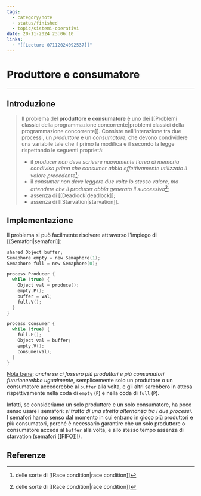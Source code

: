 ```yaml
---
tags:
  - category/note
  - status/finished
  - topic/sistemi-operativi
date: 20-11-2024 23:06:10
links:
  - "[[Lecture 07112024092537]]"
---
```

# Produttore e consumatore
---
## Introduzione
> Il problema del **produttore e consumatore** è uno dei [[Problemi classici della programmazione concorrente|problemi classici della programmazione concorrente]]. Consiste nell'interazione tra due processi, un _produttore_ e un _consumatore_, che devono condividere una variabile tale che il primo la modifica e il secondo la legge rispettando le seguenti proprietà:
> - il _producer non deve scrivere nuovamente l'area di memoria condivisa prima che consumer abbia effettivamente utilizzato il valore precedente_[^1];
> - il _consumer non deve leggere due volte lo stesso valore, ma attendere che il producer abbia generato il successivo_[^1];
> - assenza di [[Deadlock|deadlock]];
> - assenza di [[Starvation|starvation]].

## Implementazione
Il problema si può facilmente risolvere attraverso l'impiego di [[Semafori|semafori]]:
```C
shared Object buffer;
Semaphore empty = new Semaphore(1);
Semaphore full = new Semaphore(0);

process Producer {
  while (true) {
	Object val = produce();
    empty.P();
    buffer = val;
    full.V();
  }
}

process Consumer {
  while (true) {
    full.P();
    Object val = buffer;
    empty.V();
    consume(val);
  }
}
```

<u>Nota bene</u>: _anche se ci fossero più produttori e più consumatori funzionerebbe ugualmente_, semplicemente solo un produttore o un consumatore accederebbe al `buffer` alla volta, e gli altri sarebbero in attesa rispettivamente nella coda di `empty` (`P`) e nella coda di `full` (`P`).

Infatti, se consideriamo un solo produttore e un solo consumatore, ha poco senso usare i semafori: _si tratta di una stretta alternanza tra i due processi_. I semafori hanno senso dal momento in cui entrano in gioco più produttori e più consumatori, perché è necessario garantire che un solo produttore o consumatore acceda al `buffer` alla volta, e allo stesso tempo assenza di starvation (semafori [[FIFO]]!).

## Referenze
[^1]: delle sorte di [[Race condition|race condition]]